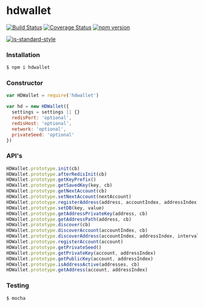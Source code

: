 # hdwallet
[![Build Status](https://travis-ci.org/Colu-platform/hdwallet.svg?branch=master)](https://travis-ci.org/Colu-platform/hdwallet) [![Coverage Status](https://coveralls.io/repos/Colu-platform/hdwallet/badge.svg?branch=master&service=github)](https://coveralls.io/github/Colu-platform/hdwallet?branch=master) [![npm version](https://badge.fury.io/js/hdwallet.svg)](http://badge.fury.io/js/hdwallet)

[![js-standard-style](https://cdn.rawgit.com/feross/standard/master/badge.svg)](https://github.com/feross/standard)

### Installation

```sh
$ npm i hdwallet
```

### Constructor

```js
var HDWallet = require('hdwallet')

var hd = new HDWallet({
  settings = settings || {}
  redisPort: 'optional',
  redisHost: 'optional',
  network: 'optional',
  privateSeed: 'optional'
})
```

### API's

```js
HDWallet.prototype.init(cb)
HDWallet.prototype.afterRedisInit(cb)
HDWallet.prototype.getKeyPrefix()
HDWallet.prototype.getSavedKey(key, cb)
HDWallet.prototype.getNextAccount(cb)
HDWallet.prototype.setNextAccount(nextAccount)
HDWallet.prototype.registerAddress(address, accountIndex, addressIndex, change)
HDWallet.prototype.setDB(key, value)
HDWallet.prototype.getAddressPrivateKey(address, cb)
HDWallet.prototype.getAddressPath(address, cb)
HDWallet.prototype.discover(cb)
HDWallet.prototype.discoverAccount(accountIndex, cb)
HDWallet.prototype.discoverAddress(accountIndex, addressIndex, interval, cb)
HDWallet.prototype.registerAccount(account)
HDWallet.prototype.getPrivateSeed()
HDWallet.prototype.getPrivateKey(account, addressIndex)
HDWallet.prototype.getPublicKey(account, addressIndex)
HDWallet.prototype.isAddressActive(addresses, cb)
HDWallet.prototype.getAddress(account, addressIndex)
```

### Testing

```sh
$ mocha
```
